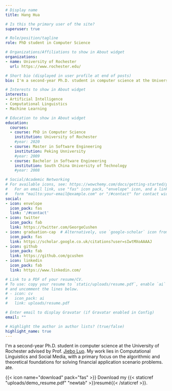 ```yaml
---
# Display name
title: Hang Hua

# Is this the primary user of the site?
superuser: true

# Role/position/tagline
role: PhD student in Computer Science

# Organizations/Affiliations to show in About widget
organizations:
- name: University of Rochester
  url: https://www.rochester.edu/

# Short bio (displayed in user profile at end of posts)
bio: I'm a second-year Ph.D. student in computer science at the University of Rochester advised by Prof. [Jiebo Luo](https://www.cs.rochester.edu/u/jluo/). My work lies in Computational Linguistics and Social Media, with a primary focus on the algorithmic and theoretical foundations for solving financial application scenario problems.

# Interests to show in About widget
interests:
- Artificial Intelligence
- Computational Linguistics
- Machine Learning

# Education to show in About widget
education:
  courses:
  - course: PhD in Computer Science
    institution: University of Rochester
    #year: 2020
  - course: Master in Software Engineering
    institution: Peking Unniversity
    #year: 2009
  - course: Bachelor in Software Engineering
    institution: South China University of Technology
    #year: 2008

# Social/Academic Networking
# For available icons, see: https://wowchemy.com/docs/getting-started/page-builder/#icons
#   For an email link, use "fas" icon pack, "envelope" icon, and a link in the
#   form "mailto:your-email@example.com" or "/#contact" for contact widget.
social:
- icon: envelope
  icon_pack: fas
  link: '/#contact'
- icon: twitter
  icon_pack: fab
  link: https://twitter.com/GeorgeCushen
- icon: graduation-cap  # Alternatively, use `google-scholar` icon from `ai` icon pack
  icon_pack: fas
  link: https://scholar.google.co.uk/citations?user=sIwtMXoAAAAJ
- icon: github
  icon_pack: fab
  link: https://github.com/gcushen
- icon: linkedin
  icon_pack: fab
  link: https://www.linkedin.com/

# Link to a PDF of your resume/CV.
# To use: copy your resume to `static/uploads/resume.pdf`, enable `ai` icons in `params.toml`, 
# and uncomment the lines below.
# - icon: cv
#   icon_pack: ai
#   link: uploads/resume.pdf

# Enter email to display Gravatar (if Gravatar enabled in Config)
email: ""

# Highlight the author in author lists? (true/false)
highlight_name: true
---
```


I'm a second-year Ph.D. student in computer science at the University of Rochester advised by Prof. [Jiebo Luo](https://www.cs.rochester.edu/u/jluo/). My work lies in Computational Linguistics and Social Media, with a primary focus on the algorithmic and theoretical foundations for solving financial application scenario problems.
ate.

{{< icon name="download" pack="fas" >}} Download my {{< staticref "uploads/demo_resume.pdf" "newtab" >}}resumé{{< /staticref >}}.
